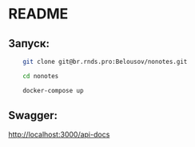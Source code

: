 # README

## Запуск:
```bash
    git clone git@br.rnds.pro:Belousov/nonotes.git
```

```bash
    cd nonotes
```

```bash
    docker-compose up
```

## Swagger:
[http://localhost:3000/api-docs](http://localhost:3000/api-docs)
